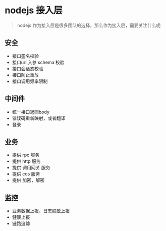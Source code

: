 # nodejs 接入层

> nodejs 作为接入层是很多团队的选择，那么作为接入层，需要关注什么呢

## 安全

- 接口签名校验
- 接口url,入参 schema 校验
- 接口会话态校验
- 接口防止重放
- 接口调用频率限制

## 中间件

- 统一接口返回body
- 错误码重新映射，或者翻译
- 登录

## 业务

- 提供 rpc 服务
- 提供 http 服务
- 提供 调用网关 服务
- 提供 cos 服务
- 提供 加密，解密

## 监控

- 业务数据上报，日志脱敏上报
- 健康上报
- 链路追踪